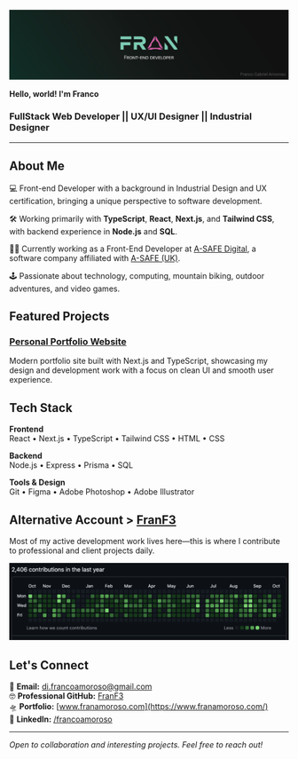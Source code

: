 ![FullStack Web Developer || Industrial Designer](https://github.com/Frankovg/Frankovg/blob/main/in-banner.png)

 **Hello, world! I'm Franco**

### FullStack Web Developer || UX/UI Designer || Industrial Designer 
---

## About Me

💻 Front-end Developer with a background in Industrial Design and UX certification, bringing a unique perspective to software development.

🛠 Working primarily with **TypeScript**, **React**, **Next.js**, and **Tailwind CSS**, with backend experience in **Node.js** and **SQL**.

👨‍💻 Currently working as a Front-End Developer at [A-SAFE Digital](https://asafedigital.com/), a software company affiliated with [A-SAFE (UK)](https://www.asafe.com/).

🕹 Passionate about technology, computing, mountain biking, outdoor adventures, and video games.

## Featured Projects

### [Personal Portfolio Website]([link-to-project](https://github.com/Frankovg/MyWebPortfolio2.0))
Modern portfolio site built with Next.js and TypeScript, showcasing my design and development work with a focus on clean UI and smooth user experience.

## Tech Stack

**Frontend**  
React • Next.js • TypeScript • Tailwind CSS • HTML • CSS

**Backend**  
Node.js • Express • Prisma • SQL

**Tools & Design**  
Git • Figma • Adobe Photoshop • Adobe Illustrator

## Alternative Account > [FranF3](https://github.com/FranF3) 

Most of my active development work lives here—this is where I contribute to professional and client projects daily.

![FranF3 last year contributions](https://github.com/Frankovg/Frankovg/blob/main/screenshot_franf3.png)

## Let's Connect

📧 **Email:** di.francoamoroso@gmail.com  
🤓 **Professional GitHub:** [FranF3](https://github.com/FranF3)  
🛸 **Portfolio:** [www.franamoroso.com](https://www.franamoroso.com/)  
📶 **LinkedIn:** [/francoamoroso](https://www.linkedin.com/in/francoamoroso/)

---

*Open to collaboration and interesting projects. Feel free to reach out!*
